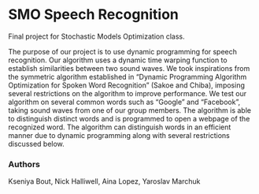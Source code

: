 # SMO Speech Recognition

Final project for Stochastic Models Optimization class.

The purpose of our project is to use dynamic programming for speech recognition. Our algorithm uses a dynamic time warping function to establish similarities between two sound waves. We took inspirations from the symmetric algorithm established in “Dynamic Programming Algorithm Optimization for Spoken Word Recognition” (Sakoe and Chiba), imposing several restrictions on the algorithm to improve performance. We test our algorithm on several common words such as “Google” and “Facebook”, taking sound waves from one of our group members. The algorithm is able to distinguish distinct words and is programmed to open a webpage of the recognized word. The algorithm can distinguish words in an efficient manner due to dynamic programming along with several restrictions discussed below.


### Authors
Kseniya Bout, Nick Halliwell, Aina Lopez, Yaroslav Marchuk
